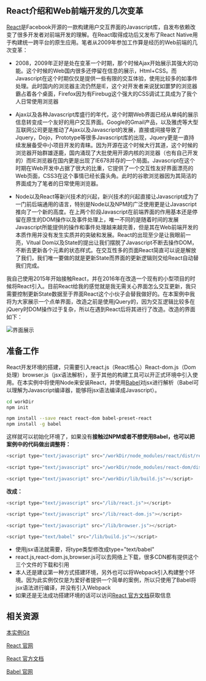 ## React介绍和Web前端开发的几次变革

[React][React]是Facebook开源的一款构建用户交互界面的Javascript库，自发布依赖改变了很多开发者对前端开发的理解。在React取得成功后又发布了React Native用于构建统一跨平台的原生应用。笔者从2009年参加工作算是经历的Web前端的几次变革：

* 2008，2009年正好是处在变革一个时期，那个时候Ajax开始展示其强大的功能。这个时候的Web国内很多还停留在信息的展示，Html+CSS。而Javascript在这个时期仅仅是提供一些有限的交互体验，使用比较多的如事件处理。此时国内的浏览器主流仍然是IE，这个对开发者来说犹如噩梦的浏览器霸占着各个桌面，Firefox因为有Firebug这个强大的CSS调试工具成为了我个人日常使用浏览器

* Ajax以及各种Javascript库盛行的年代，这个时期Web界面已经从单纯的展示信息转变成一个友好的用户交互界面。Google的Gmail产品，以及雅虎等大型互联网公司更是推动了Ajax以及Javascript的发展，直接或间接导致了Jquery，Dojo，Prototype等很多Javascript库的出现，Jquery更是一直持续发展备受中小项目开发的青睐。因为开源在这个时候大行其道，这个时候的浏览器开始群雄逐鹿，国内涌现了大批使用开源内核的浏览器（也有自己开发的）而IE浏览器在国内更是出现了IE678并存的一个局面。Javascript在这个时期在Web开发中占据了很大的比重，它提供了一个交互性友好界面漂亮的Web页面，CSS3在这个事情已经长露头角。此时的谷歌浏览器因为其简洁的界面成为了笔者的日常使用浏览器。

* Node以及React等新兴技术的兴起，新兴技术的兴起直接让Javascript成为了一门前后端通用的语言，特别是Node以及NPM的广泛使用更是让Javascript推向了一个新的高度。在上两个阶段Javascript在前端界面的作用基本还是停留在原生的DOM操作以及事件处理上，唯一不同的是随着时间的发展Javascript所能提供的操作和事件处理越来越完善，但是其在Web前端开发的本质作用并没有发生实质并的突破和发展。React的出现至少是让我眼前一亮，Vitual Dom以及State的提出让我们摆脱了Javascript不断去操作DOM，不断去更新各个元素的状态样式。在交互性多的页面React简直可以说是解放了我们，我们唯一要做的就是更新State而界面的更新逻辑则交给React自动替我们完成。

我自己使用2015年开始接触React，并在2016年在改造一个现有的小型项目的时候将React引入。目前React给我的感觉就是我无需关心界面怎么交互更新，我只需要控制更新State数据至于界面React这个小伙子会替我做好的。在本案例中我将为大家展示一个点单界面，改造之前是使用jQuery的，因为交互逻辑比较多在jQuery时DOM操作过于复杂，所以在遇到React后将其进行了改造。改造的界面如下：

![界面展示](http://blog.403studio.com/react-example/img/panel.png)

## 准备工作

React开发环境的搭建，只需要引入react.js（React核心）React-dom.js（Dom处理）browser.js（jsx语法解析），至于其他的构建工具可以开正式环境中引入使用。在本实例中将使用Node来安装React，并使用[Babel][Babel]对jsx进行解析（Babel可以理解为Javascript编译器，能够将jsx语法编译成Javascript）。

```bash
cd workDir
npm init

npm install --save react react-dom babel-preset-react
npm install -g babel
```

这样就可以初始化环境了，如果没有**接触过NPM或者不想使用Babel，也可以把案例中的代码做出调整将：**

```javascript
<script type="text/javascript" src="/workDir/node_modules/react/dist/react.js"></script>
                
<script type="text/javascript" src="/workDir/node_modules/react-dom/dist/react-dom.js"></script>
                
<script type="text/javascript" src="/workDir/lib/build.js"></script>
```
**改成：**

```javascript
<script type="text/javascript" src="/lib/react.js"></script>
                
<script type="text/javascript" src="/lib/react-dom.js"></script>
                
<script type="text/javascript" src="/lib/browser.js"></script>

<script type="text/babel" src="/lib/build.js"></script>
```

* 使用jsx语法就需要，将type类型修改成type="text/babel"
* react.js,react-dom.js,browser.js可以去网络上下载，很多CDN都有提供这个三个文件的下载和引用
* 本人还是建议第一种方式搭建环境，另外也可以将Webpack引入构建整个环境。因为此实例仅仅是为爱好者提供一个简单的案例，所以只使用了Babel将jsx语法进行编译，并没有引入Webpack
* 如果还是无法成功搭建环境的话可以访问[React 官方文档][React docs]获取信息

## 相关资源

[本实例Git](https://github.com/403studio/react-example)

[React 官网][React]

[React 官方文档][React docs]

[Babel 官网][Babel]

[React]: https://facebook.github.io/react/
[React docs]: https://facebook.github.io/react/docs/getting-started.html
[Babel]: https://babeljs.io/

